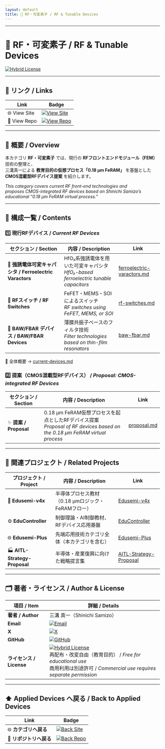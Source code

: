 ```yaml
---
layout: default
title: 📡 RF・可変素子 / RF & Tunable Devices
---
```


---

# 📡 RF・可変素子 / RF & Tunable Devices  

[![Hybrid License](https://img.shields.io/badge/license-Hybrid-blueviolet)](../../../#-ライセンス--license)

---

## 🔗 リンク / Links  

| Link | Badge |
|---|---|
| 🌐 View Site | [![View Site](https://img.shields.io/badge/View-Site-brightgreen?style=for-the-badge&logo=githubpages)](https://samizo-aitl.github.io/Edusemi-Plus/applied-devices/rf-devices/) |
| 📂 View Repo | [![View Repo](https://img.shields.io/badge/View-Repo-blue?style=for-the-badge&logo=github)](https://github.com/Samizo-AITL/Edusemi-Plus/tree/main/applied-devices/rf-devices) |

---

## 📘 概要 / Overview  

本カテゴリ **RF・可変素子** では、現行の **RFフロントエンドモジュール（FEM）** 技術の整理と、  
三溝真一による **教育目的の仮想プロセス「0.18 µm FeRAM」** を基盤とした  
**CMOS混載型RFデバイス提案** を紹介します。  

*This category covers current RF front-end technologies and  
proposes CMOS-integrated RF devices based on Shinichi Samizo’s  
educational “0.18 µm FeRAM virtual process.”*  

---

## 📂 構成一覧 / Contents  

### 1️⃣ 現行RFデバイス / *Current RF Devices*  
| セクション / Section | 内容 / Description | Link |
|---|---|---|
| 🧩 **強誘電体可変キャパシタ / Ferroelectric Varactors** | HfO₂系強誘電体を用いた可変キャパシタ<br>*HfO₂-based ferroelectric tunable capacitors* | [ferroelectric-varactors.md](./ferroelectric-varactors.md) |
| 🔀 **RFスイッチ / RF Switches** | FeFET・MEMS・SOIによるスイッチ<br>*RF switches using FeFET, MEMS, or SOI* | [rf-switches.md](./rf-switches.md) |
| 📡 **BAW/FBAR デバイス / BAW/FBAR Devices** | 薄膜共振子ベースのフィルタ技術<br>*Filter technologies based on thin-film resonators* | [baw-fbar.md](./baw-fbar.md) |

📄 全体概要 → [current-devices.md](./current-devices.md)  

### 2️⃣ 提案（CMOS混載型RFデバイス） / *Proposal: CMOS-integrated RF Devices*  
| セクション / Section | 内容 / Description | Link |
|---|---|---|
| ✨ **提案 / Proposal** | 0.18 µm FeRAM仮想プロセスを起点としたRFデバイス提案<br>*Proposal of RF devices based on the 0.18 µm FeRAM virtual process* | [proposal.md](./proposal.md) |

---

## 🔗 関連プロジェクト / Related Projects  

| プロジェクト / Project | 内容 / Description | Link |
|---|---|---|
| 📘 **Edusemi-v4x** | 半導体プロセス教材（0.18 µmロジック・FeRAMフロー） | [Edusemi-v4x](https://samizo-aitl.github.io/Edusemi-v4x/) |
| ⚙️ **EduController** | 制御理論・AI制御教材、RFデバイス応用基盤 | [EduController](https://samizo-aitl.github.io/EduController/) |
| 🌐 **Edusemi-Plus** | 先端応用技術カテゴリ全体（本カテゴリを含む） | [Edusemi-Plus](https://samizo-aitl.github.io/Edusemi-Plus/) |
| 🏭 **AITL-Strategy-Proposal** | 半導体・産業復興に向けた戦略提言集 | [AITL-Strategy-Proposal](https://samizo-aitl.github.io/AITL-Strategy-Proposal/) |

---

## 🗂️ 著者・ライセンス / Author & License

| 項目 / Item | 詳細 / Details |
|---|---|
| **著者 / Author** | 三溝 真一（Shinichi Samizo） |
| **Email** | [![Email](https://img.shields.io/badge/Email-shin3t72%40gmail.com-red?style=for-the-badge&logo=gmail)](mailto:shin3t72@gmail.com) |
| **X** | [![X](https://img.shields.io/badge/X-@shin3t72-black?style=for-the-badge&logo=x)](https://x.com/shin3t72) |
| **GitHub** | [![GitHub](https://img.shields.io/badge/GitHub-Samizo--AITL-blue?style=for-the-badge&logo=github)](https://github.com/Samizo-AITL) |
| **ライセンス / License** | [![Hybrid License](https://img.shields.io/badge/license-Hybrid-blueviolet?style=for-the-badge)](../../../#-ライセンス--license) <br> 再配布・改変自由（教育目的） / *Free for educational use* <br> 商用利用は別途許可 / *Commercial use requires separate permission* |

---

## ⬆️ Applied Devices へ戻る / Back to Applied Devices

| Link | Badge |
|---|---|
| 🌐 **カテゴリへ戻る** | [![Back Site](https://img.shields.io/badge/⬆️%20Back-Applied--Devices-brightgreen?style=for-the-badge&logo=githubpages)](https://samizo-aitl.github.io/Edusemi-Plus/applied-devices/) |
| 📂 **リポジトリへ戻る** | [![Back Repo](https://img.shields.io/badge/⬆️%20Back-Repo-blue?style=for-the-badge&logo=github)](https://github.com/Samizo-AITL/Edusemi-Plus/tree/main/applied-devices) |
